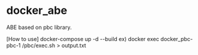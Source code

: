 # docker_abe
ABE based on pbc library.

[How to use]
docker-compose up -d --build
ex) docker exec docker_pbc-pbc-1 /pbc/exec.sh > output.txt
